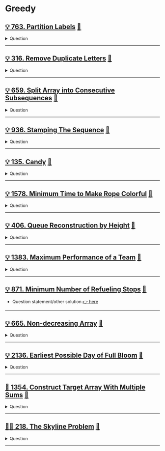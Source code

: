 # Greedy

## [:bulb: 763. Partition Labels](https://leetcode.com/problems/split-array-into-consecutive-subsequences/) [:dart:](split_arr_into_consecutive_seq.h)

<details><summary markdown="span">Question</summary>

```markdown
You are given a string s. We want to partition the string into as many parts as possible so that each letter appears in at most one part.

- Note that the partition is done so that after concatenating all the parts in order, the resultant string should be s.
- Return a list of integers representing the size of these parts.

Input: s = "ababcbacadefegdehijhklij"
Output: [9,7,8]

Explanation:
The partition is "ababcbaca", "defegde", "hijhklij".

Input: s = "eccbbbbdec"
Output: [10]
```

</details>

------------------------------------------------------------------------------

## [:bulb: 316. Remove Duplicate Letters](https://leetcode.com/problems/remove-duplicate-letters/) [:dart:](remove_duplicate_letters.h)

<details><summary markdown="span">Question</summary>

```markdown
Given a string s,
- remove duplicate letters so that every letter appears once and only once.
- You must make sure your result is the smallest in lexicographical order among all possible results.

Input: s = "bcabc"
Output: "abc"

Input: s = "cbacdcbc"
Output: "acdb"
```

</details>

------------------------------------------------------------------------------

## [:bulb: 659. Split Array into Consecutive Subsequences](https://leetcode.com/problems/partition-labels/) [:dart:](partition_labels.h)

<details><summary markdown="span">Question</summary>

```markdown
You are given an integer array nums that is sorted in non-decreasing order.

- Determine if it is possible to split nums into one or more subsequences
  such that both of the following conditions are true:
  - Each subsequence is a consecutive increasing sequence
  - All subsequences have a length of 3 or more.

- Return true if you can split nums according to the above conditions, or false otherwise.

Input: nums = [1,2,3,3,4,5]
Output: true
Explanation: [1, 2, 3], [3, 4, 5]
Input: nums = [1,2,3,3,4,4,5,5]
Output: true
Explanation: [1, 2, 3, 4, 5], [3, 4, 5]
```

</details>

------------------------------------------------------------------------------

## [:bulb: 936. Stamping The Sequence](https://leetcode.com/problems/stamping-the-sequence/) [:dart:](stamping_the_seq.h)

<details><summary markdown="span">Question</summary>

```markdown
You are given two strings `stamp` and `target`.

Initially, there is a string `s` of length `target.length` with all `s[i]` == `'?'`.

In one turn, you can place stamp over `s` and
   replace every letter in the `s` with the corresponding letter from `stamp`.

For example, if stamp = "abc" and target = "abcba"
Initially: `s` is `?????`

In one turn you can:
- place stamp at index 0 of `s` to obtain `abc??`,
- then place stamp at index 1 of `s` to obtain `aabc?`
- then place stamp at index 2 of `s` to obtain `aaabc`


- Note that stamp must be fully contained in the boundaries of `s` in order to stamp
  (i.e., you cannot place `stamp` at index 3 of `s`).
- We want to convert s to target using at most `10 * target.length` turns.

Return an array of the index of the left-most letter being stamped at each turn.
If we cannot obtain target from s within `10 * target.length` turns, return an empty array.
```

</details>

------------------------------------------------------------------------------

## [:bulb: 135. Candy](https://leetcode.com/problems/candy/) [:dart:](candy.h)

<details><summary markdown="span">Question</summary>

```markdown
There are n children standing in a line.
Each child is assigned a rating value given in the integer array ratings.

You are giving candies to these children subjected to the following requirements:
- Each child must have at least one candy.
- Children with a higher rating get more candies than their neighbors.
- Return the minimum number of candies you need
```

</details>

------------------------------------------------------------------------------

## [:bulb: 1578. Minimum Time to Make Rope Colorful](https://leetcode.com/problems/minimum-time-to-make-rope-colorful/) [:dart:](min_time_to_make_rope_colorful.h)

<details><summary markdown="span">Question</summary>

```markdown
Alice has n balloons arranged on a rope.
You are given a 0-indexed string colors where
- colors[i] is the color of the ith balloon.

Alice does not want two consecutive balloons to be of the same color.
- She can remove some balloons from the rope to make it colorful.
- You are given a 0-indexed integer array cost where cost[i] is the time (in seconds) that she needs to remove the ith balloon from the rope.

Return the minimum time to make the rope colorful.

Input: colors = "aabaa", neededTime = [1,2,3,4,1]
Output: 2
Explanation:

Remove the ballons at indices 0 and 4.
Each ballon takes 1 second to remove.
There are no longer two consecutive balloons of the same color.
Total time = 1 + 1 = 2.

```

</details>

------------------------------------------------------------------------------

## [:bulb: 406. Queue Reconstruction by Height](https://leetcode.com/problems/queue-reconstruction-by-height) [:dart:](queue_reconstruct_by_height.h)

<details><summary markdown="span">Question</summary>

```markdown
You are given an array, which are the attributes of some people in a queue (not necessarily in order).
- Each element ppl[i] = [hi, ki] represents
  -> the ith person of height hi
  -> how many people are in front of this person with height hj >= hi
- Reconstruct and return the queue that is represented by the input array.

Example:
Input: [[6,0],[5,0],[4,0],[3,2],[2,2],[1,4]]
Output: [[4,0],[5,0],[2,2],[3,2],[1,4],[6,0]]

e.g. [4,0] -> height 4 with no one taller or equal in the front
     [5,0] -> height 5 with no one taller or equal in the front
     [2,2] -> height 2 with 2 people taller or equal in the front 
     ....
```

</details>

------------------------------------------------------------------------------

## [:bulb: 1383. Maximum Performance of a Team](https://leetcode.com/problems/maximum-performance-of-a-team) [:dart:](max_perf_of_a_team.h)

<details><summary markdown="span">Question</summary>

```markdown
You are given two integers n and k and two integer arrays speed and efficiency
both of length n. There are n engineers numbered from 1 to n.
- speed[i] and efficiency[i] represent the speed and efficiency of the ith
  engineer respectively.

- Choose at most k different engineers out of the n engineers to form a team
  with the maximum performance.

- The performance of a team is the sum of their engineers' speeds multiplied by
  the minimum efficiency among their engineers.

- Return the maximum performance of this team.
- Since the answer can be a huge number, return it modulo 10^9 + 7.

Input: n = 6, speed = [2,10,3,1,5,8], efficiency = [5,4,3,9,7,2], k = 3
Output: 68

Explanation:
This is the same example as the first but k = 3. We can select engineer 1,
engineer 2 and engineer 5 to get the maximum performance of the team. That is,
performance = (2 + 10 + 5) * min(5, 4, 7) = 68.
```

</details>

------------------------------------------------------------------------------

## [:bulb: 871. Minimum Number of Refueling Stops](https://leetcode.com/problems/minimum-number-of-refueling-stops/) [:dart:](min_of_refueling_stops_greedy.h)

- Question statement/other solution [:point_right: here](../dp/README.md#bulb-871-minimum-number-of-refueling-stopshttpsleetcodecomproblemsminimum-number-of-refueling-stops-dartminofrefuelingstopsh)

------------------------------------------------------------------------------

## [:bulb: 665. Non-decreasing Array](https://leetcode.com/problems/non-decreasing-array/) [:dart:](non_decreasing_array.h)

<details><summary markdown="span">Question</summary>

```markdown
Given an array nums with n integers, check if it could become non-decreasing
    by modifying at most one element.

Input: nums = [4,2,3]
Output: true
```

</details>

------------------------------------------------------------------------------

## [:bulb: 2136. Earliest Possible Day of Full Bloom](https://leetcode.com/problems/earliest-possible-day-of-full-bloom/) [:dart:](earliest_possible_day_of_full_bloom.h)

<details><summary markdown="span">Question</summary>

```markdown
You have n flower seeds.

Every seed must be planted first before it can begin to grow, then bloom.

Planting a seed takes time and so does the growth of a seed.

You are given two 0-indexed integer arrays plantTime and growTime, of length n
each:
- PlantTime[i] is the number of full days it takes you to plant the ith seed.
- Every day, you can work on planting exactly one seed.
- You do not have to work on planting the same seed on consecutive days, but
  the planting of a seed is not complete until you have worked plantTime[i] days
  on planting it in total.
- growTime[i] is the number of full days it takes the ith seed to grow after
  being completely planted.
- After the last day of its growth, the flower blooms and stays bloomed forever.

- From the beginning of day 0, you can plant the seeds in any order.
- Return the earliest possible day where all seeds are blooming.

Input: plantTime = [1,4,3], growTime = [2,3,1]
Output: 9

Day       0 1 2 3 4 5 6 7 8 9
Plant1    P G G B
Plant2      P P P P G G G B
Plant3              P P P G B
```

</details>

------------------------------------------------------------------------------

## [:exploding_head: 1354. Construct Target Array With Multiple Sums](https://leetcode.com/problems/construct-target-array-with-multiple-sums/) [:dart:](construct_target_array_w_multiple_sums.h)

<details><summary markdown="span">Question</summary>

```markdown
You are given an array target of n integers.
From a starting array arr consisting of n 1's, you may perform the following procedure :
- let x be the sum of all elements currently in your array.
- choose index i, such that 0 <= i < n and set the value of arr at index i to x.
  You may repeat this procedure as many times as needed.

- Return true if it is possible to construct the target array from arr, otherwise, return false.

Input: target = [9,3,5]
Output: true
Explanation: Start with arr = [1, 1, 1]
[1, 1, 1], sum = 3 choose index 1
[1, 3, 1], sum = 5 choose index 2
[1, 3, 5], sum = 9 choose index 0
[9, 3, 5] Done
```

</details>

------------------------------------------------------------------------------

## [:exploding_head::exploding_head: 218. The Skyline Problem](https://leetcode.com/problems/the-skyline-problem/) [:dart:](the_sky_line.h)

<details><summary markdown="span">Question</summary>

```markdown
A city's skyline is the outer contour of the silhouette formed by
all thebuildings in that city when viewed from a distance.

Given the locations and heights of all the buildings,
return the skyline formed by these buildings collectively.

The geometric information of each building is given in the array buildings
- where buildings[i] = [lefti, righti, heighti]:
  - lefti is the x coordinate of the left edge of the ith building.
  - righti is the x coordinate of the right edge of the ith building.
  - heighti is the height of the ith building.


The skyline should be represented as a list of "key points" sorted by their
x-coordinate in the form [[x1,y1],[x2,y2],...]. Each key point is the left
endpoint of some horizontal segment in the skyline except the last point in the
list, which always has a y-coordinate 0 and is used to mark the skyline's
termination where the rightmost building ends.

Any ground between the leftmost and rightmost buildings should be part of the
skyline's contour.
```

</details>

------------------------------------------------------------------------------
